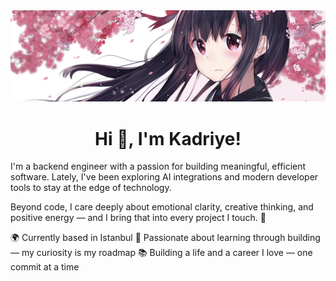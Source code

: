 <img width="1024" src="https://github.com/kadriyebarlak/kadriyebarlak/blob/main/images/draw__sample-1ab493240c36f417ae548d5052a16d8b.jpg">


<h1 align="center">Hi 👋, I'm Kadriye!</h1>

I'm a backend engineer with a passion for building meaningful, efficient software.
Lately, I've been exploring AI integrations and modern developer tools to stay at the edge of technology.

Beyond code, I care deeply about emotional clarity, creative thinking, and positive energy — and I bring that into every project I touch. 🌱

🌍 Currently based in Istanbul
🧠 Passionate about learning through building — my curiosity is my roadmap
📚 Building a life and a career I love — one commit at a time


<!--
**kadriyebarlak/kadriyebarlak** is a ✨ _special_ ✨ repository because its `README.md` (this file) appears on your GitHub profile.

Here are some ideas to get you started:

- 🔭 I’m currently working on ...
- 🌱 I’m currently learning ...
- 👯 I’m looking to collaborate on ...
- 🤔 I’m looking for help with ...
- 💬 Ask me about ...
- 📫 How to reach me: ...
- 😄 Pronouns: ...
- ⚡ Fun fact: ...
-->
